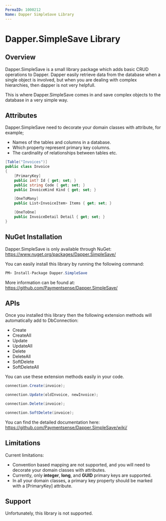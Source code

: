 ```yaml
---
PermaID: 1000212
Name: Dapper SimpleSave Library
---
```


# Dapper.SimpleSave Library

## Overview
Dapper.SimpleSave is a small library package which adds basic CRUD operations to Dapper. Dapper easily retrieve data from the database when a single object is involved, but when you are dealing with complex hierarchies, then dapper is not very helpfull. 

This is where Dapper.SimpleSave comes in and save complex objects to the database in a very simple way.

## Attributes
Dapper.SimpleSave need to decorate your domain classes with attribute, for example; 

- Names of the tables and columns in a database.
- Which property represent primary key columns. 
- The cardinality of relationships between tables etc.

```csharp
[Table("Invoices")]
public class Invoice
{
    [PrimaryKey]
    public int? Id { get; set; }
    public string Code { get; set; }
    public InvoiceKind Kind { get; set; }

    [OneToMany]
    public List<InvoiceItem> Items { get; set; }

    [OneToOne]
    public InvoiceDetail Detail { get; set; }
}
```

## NuGet Installation
Dapper.SimpleSave is only available through NuGet: <a href="https://www.nuget.org/packages/Dapper.SimpleSave/" target="_blank">https://www.nuget.org/packages/Dapper.SimpleSave/</a>

You can easily install this library by running the following command:

```csharp
PM> Install-Package Dapper.SimpleSave 
```

More information can be found at: <a href="https://github.com/Paymentsense/Dapper.SimpleSave/" target="_blank">https://github.com/Paymentsense/Dapper.SimpleSave/</a>

## APIs
Once you installed this library then the following extension methods will automatically add to DbConnection:

- Create
- CreateAll
- Update
- UpdateAll
- Delete
- DeleteAll
- SoftDelete
- SoftDeleteAll

You can use these extension methods easily in your code.

```csharp
connection.Create(invoice);

connection.Update(oldInvoice, newInvoice);

connection.Delete(invoice);

connection.SoftDelete(invoice);
```

You can find the detailed documentation here: <a href="https://github.com/Paymentsense/Dapper.SimpleSave/wiki/" target="_blank">https://github.com/Paymentsense/Dapper.SimpleSave/wiki/</a>

## Limitations
Current limitations:
- Convention based mapping are not supported, and you will need to decorate your domain classes with attributes.
- Currently, only **integer**, **long**, and **GUID** primary keys are supported.
- In all your domain classes, a primary key property should be marked with a [PrimaryKey] attribute.

## Support
Unfortunately, this library is not supported.